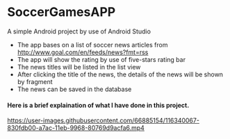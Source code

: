 # SoccerGamesAPP
A simple Android project by use of Android Studio
- The app bases on a list of soccer news articles from http://www.goal.com/en/feeds/news?fmt=rss
- The app will show the rating by use of five-stars rating bar
- The news titles will be listed in the list view
- After clicking the title of the news, the details of the news will be shown by fragment
- The news can be saved in the database

#### Here is a brief explaination of what I have done in this project.
https://user-images.githubusercontent.com/66885154/116340067-830fdb00-a7ac-11eb-9968-80769d9acfa6.mp4
